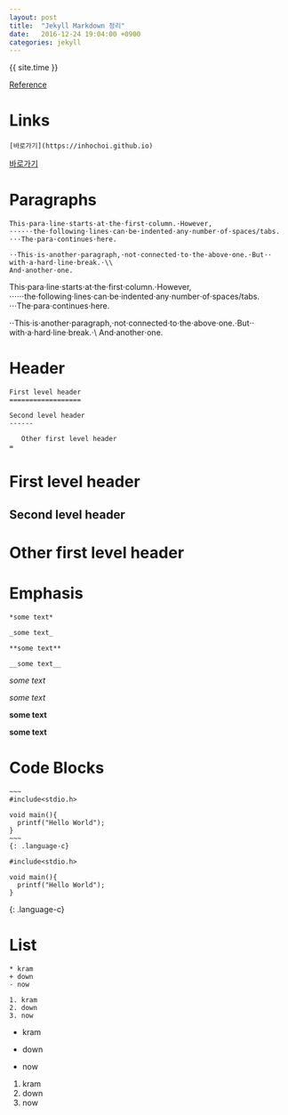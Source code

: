 ```yaml
---
layout: post
title:  "Jekyll Markdown 정리"
date:   2016-12-24 19:04:00 +0900
categories: jekyll
---
```

{{ site.time }}

[Reference](https://kramdown.gettalong.org/syntax.html#emphasis)

# Links

```
[바로가기](https://inhochoi.github.io)
```

[바로가기](https://inhochoi.github.io)

# Paragraphs

```
This⋅para⋅line⋅starts⋅at⋅the⋅first⋅column.⋅However,
⋅⋅⋅⋅⋅⋅the⋅following⋅lines⋅can⋅be⋅indented⋅any⋅number⋅of⋅spaces/tabs.
⋅⋅⋅The⋅para⋅continues⋅here.

⋅⋅This⋅is⋅another⋅paragraph,⋅not⋅connected⋅to⋅the⋅above⋅one.⋅But⋅⋅
with⋅a⋅hard⋅line⋅break.⋅\\
And⋅another⋅one.
```

This⋅para⋅line⋅starts⋅at⋅the⋅first⋅column.⋅However,
⋅⋅⋅⋅⋅⋅the⋅following⋅lines⋅can⋅be⋅indented⋅any⋅number⋅of⋅spaces/tabs.
⋅⋅⋅The⋅para⋅continues⋅here.

⋅⋅This⋅is⋅another⋅paragraph,⋅not⋅connected⋅to⋅the⋅above⋅one.⋅But⋅⋅
with⋅a⋅hard⋅line⋅break.⋅\\
And⋅another⋅one.

# Header

```
First level header
==================

Second level header
------

   Other first level header
=
```

First level header
==================

Second level header
------

   Other first level header
=

# Emphasis

```
*some text*

_some text_

**some text**

__some text__
```

*some text*

_some text_

**some text**

__some text__

# Code Blocks

```
~~~
#include<stdio.h>

void main(){
  printf("Hello World");
}
~~~
{: .language-c}
```
~~~
#include<stdio.h>

void main(){
  printf("Hello World");
}
~~~
{: .language-c}

# List

```
* kram
+ down
- now

1. kram
2. down
3. now
```

* kram
+ down
- now

1. kram
2. down
3. now
